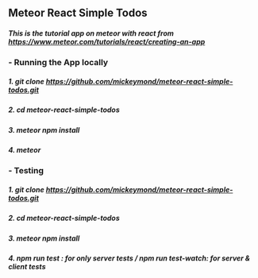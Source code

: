 ## Meteor React Simple Todos

##### This is the tutorial app on meteor with react from https://www.meteor.com/tutorials/react/creating-an-app

### - Running the App locally
##### 1. git clone https://github.com/mickeymond/meteor-react-simple-todos.git
##### 2. cd meteor-react-simple-todos
##### 3. meteor npm install
##### 4. meteor

### - Testing
##### 1. git clone https://github.com/mickeymond/meteor-react-simple-todos.git
##### 2. cd meteor-react-simple-todos
##### 3. meteor npm install
##### 4. npm run test : for only server tests / npm run test-watch: for server & client tests